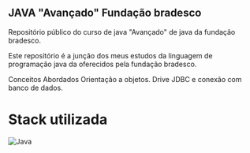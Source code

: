 ## JAVA  "Avançado" Fundação bradesco

Repositório público do curso de java "Avançado" de java da fundação bradesco.

Este repositório é a junção dos meus estudos da linguagem de programação java da oferecidos pela fundação bradesco.

Conceitos Abordados Orientação a objetos.
Drive JDBC e conexão com banco de dados.

# Stack utilizada

![Java](https://img.shields.io/badge/java-%23ED8B00.svg?style=for-the-badge&logo=java&logoColor=white) 

